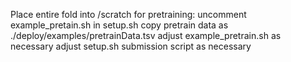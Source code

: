 Place entire fold into /scratch
for pretraining:
	uncomment example_pretain.sh in setup.sh
copy pretrain data as ./deploy/examples/pretrainData.tsv
adjust example_pretrain.sh as necessary
adjust setup.sh submission script as necessary
